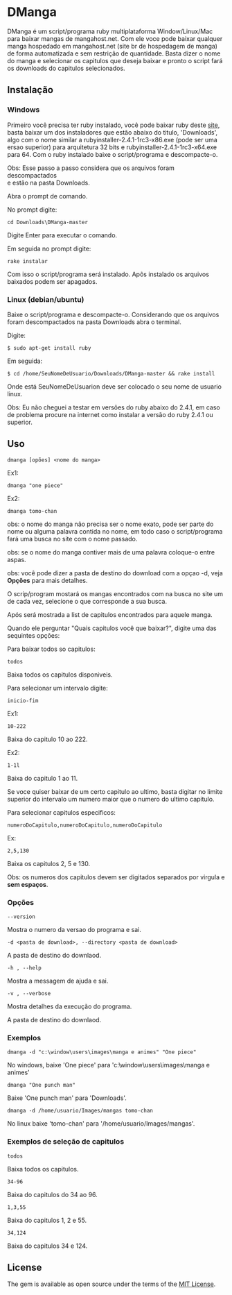 # DManga

DManga é um script/programa ruby multiplataforma Window/Linux/Mac 
para baixar mangas de mangahost.net. Com ele voce pode baixar 
qualquer manga hospedado em mangahost.net (site br de hospedagem de
manga) de forma automatizada e sem restrição de quantidade. Basta 
dizer o nome do manga e selecionar os capitulos que deseja baixar 
e pronto o script fará os downloads do capitulos selecionados.

## Instalação

### Windows
Primeiro você precisa ter ruby instalado, você pode baixar ruby 
deste [site](https://github.com/oneclick/rubyinstaller2/releases), 
basta baixar um dos instaladores que estão abaixo do titulo,
'Downloads', algo com o nome similar a rubyinstaller-2.4.1-1rc3-x86.exe (pode ser uma 
ersao superior) para arquitetura 32 bits e  rubyinstaller-2.4.1-1rc3-x64.exe para 64.
Com o ruby instalado baixe o script/programa e descompacte-o.

Obs: Esse passo a passo considera que os arquivos foram descompactados  
e estão na pasta Downloads.

Abra o prompt de comando.

No prompt digite:

`cd Downloads\DManga-master`

Digite Enter para executar o comando.

Em seguida no prompt digite:

`rake instalar`

Com isso o script/programa será instalado. Apõs instalado os 
arquivos baixados podem ser apagados.

### Linux (debian/ubuntu)
Baixe o script/programa e descompacte-o.
Considerando que os arquivos foram descompactados na pasta Downloads
abra o terminal.

Digite:

`$ sudo apt-get install ruby`

Em seguida:

`$ cd /home/SeuNomeDeUsuario/Downloads/DManga-master && rake install`

Onde está SeuNomeDeUsuarion deve ser colocado o seu nome de usuario
linux. 

Obs: Eu não cheguei a testar em versões do ruby abaixo do 2.4.1,
em caso de problema procure na internet como instalar a versão do
ruby 2.4.1 ou superior.

## Uso

`dmanga [opões] <nome do manga>`

Ex1:

`dmanga "one piece"`

Ex2:

`dmanga tomo-chan`


obs: o nome do manga não precisa ser o nome exato, pode ser parte do
nome ou alguma palavra contida no nome, em todo caso o script/programa
fará uma busca no site com o nome passado.

obs: se o nome do manga contiver mais de uma palavra coloque-o 
entre aspas.

obs: você pode dizer a pasta de destino do download com a opçao -d,
veja **Opções** para mais detalhes.


O scrip/program mostará os mangas encontrados com na busca no site 
um de cada vez, selecione o que corresponde a sua busca.

Após será mostrada a list de capitulos encontrados para aquele manga.

Quando ele perguntar "Quais capitulos você que baixar?", digite
uma das sequintes opções:

Para baixar todos so capitulos:

`todos`

Baixa todos os capitulos disponiveis.

Para selecionar um intervalo digite:

`inicio-fim`

Ex1:

`10-222`

Baixa do capitulo 10 ao 222.

Ex2:

`1-1l`

Baixa do capitulo 1 ao 11.

Se voce quiser baixar de um certo capitulo ao ultimo, basta digitar
no limite superior do intervalo um numero maior que o numero do
ultimo capitulo.

Para selecionar capitulos especificos:

`numeroDoCapitulo,numeroDoCapitulo,numeroDoCapitulo`

Ex:

`2,5,130`

Baixa os capitulos 2, 5 e 130.

Obs: os numeros dos capitulos devem ser digitados separados por
virgula e **sem espaços**.

### Opções

`--version`

Mostra o numero da versao do programa e sai.

`-d <pasta de download>, --directory <pasta de download>`

A pasta de destino do downlaod.

`-h , --help`

Mostra a messagem de ajuda e sai.

`-v , --verbose`

Mostra detalhes da execução do programa.

A pasta de destino do downlaod.

### Exemplos

`dmanga -d "c:\window\users\images\manga e animes" "One piece"`

No windows, baixe 'One piece' para
'c:\window\users\images\manga e animes'

`dmanga "One punch man"`

Baixe 'One punch man' para 'Downloads'. 

`dmanga -d /home/usuario/Images/mangas tomo-chan`

No linux baixe 'tomo-chan' para '/home/usuario/Images/mangas'. 

### Exemplos de seleção de capitulos

`todos`

Baixa todos os capitulos.

`34-96`

Baixa do capitulos do 34 ao 96.

`1,3,55`

Baixa do capitulos 1, 2 e 55.

`34,124`

Baixa do capitulos 34 e 124.

## License

The gem is available as open source under the terms of the [MIT License](http://opensource.org/licenses/MIT).
